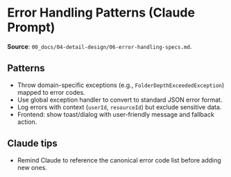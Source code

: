 # Error Handling Patterns (Claude Prompt)

**Source**: `00_docs/04-detail-design/06-error-handling-specs.md`.

## Patterns
- Throw domain-specific exceptions (e.g., `FolderDepthExceededException`) mapped to error codes.
- Use global exception handler to convert to standard JSON error format.
- Log errors with context (`userId`, `resourceId`) but exclude sensitive data.
- Frontend: show toast/dialog with user-friendly message and fallback action.

## Claude tips
- Remind Claude to reference the canonical error code list before adding new ones.
